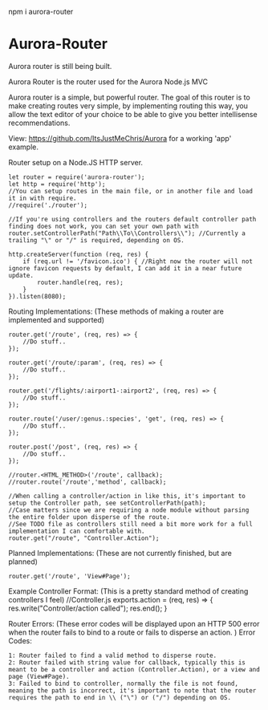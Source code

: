 npm i aurora-router

# Aurora-Router
Aurora router is still being built. 

Aurora Router is the router used for the Aurora Node.js MVC

Aurora router is a simple, but powerful router. The goal of this router is to make creating routes very simple, by implementing routing this way, you allow the text editor of your choice to be able to give you better intellisense recommendations. 

View: https://github.com/ItsJustMeChris/Aurora for a working 'app' example. 

Router setup on a Node.JS HTTP server. 

    let router = require('aurora-router');
    let http = require('http');
    //You can setup routes in the main file, or in another file and load it in with require. 
    //require('./router');
    
    //If you're using controllers and the routers default controller path finding does not work, you can set your own path with
    router.setControllerPath("Path\\To\\Controllers\\"); //Currently a trailing "\" or "/" is required, depending on OS. 

    http.createServer(function (req, res) {
        if (req.url != '/favicon.ico') { //Right now the router will not ignore favicon requests by default, I can add it in a near future update.  
            router.handle(req, res);
        }
    }).listen(8080);

Routing Implementations:
(These methods of making a router are implemented and supported)

    router.get('/route', (req, res) => {
        //Do stuff..
    });
    
    router.get('/route/:param', (req, res) => {
        //Do stuff..
    });
    
    router.get('/flights/:airport1-:airport2', (req, res) => {
        //Do stuff..
    });
    
    router.route('/user/:genus.:species', 'get', (req, res) => {
        //Do stuff..
    });
    
    router.post('/post', (req, res) => {
        //Do stuff..
    });
    
    //router.<HTML_METHOD>('/route', callback);
    //router.route('/route','method', callback);

    //When calling a controller/action in like this, it's important to setup the Controller path, see setControllerPath(path); 
    //Case matters since we are requiring a node module without parsing the entire folder upon disperse of the route. 
    //See TODO file as controllers still need a bit more work for a full implementation I can comfortable with. 
    router.get("/route", "Controller.Action");

Planned Implementations:
(These are not currently finished, but are planned)

    router.get('/route', 'View#Page');

Example Controller Format:
(This is a pretty standard method of creating controllers I feel)
    //Controller.js
    exports.action = (req, res) => {
        res.write("Controller/action called");
        res.end();
    }

Router Errors:
(These error codes will be displayed upon an HTTP 500 error when the router fails to bind to a route or fails to disperse an action. )
    Error Codes:

    1: Router failed to find a valid method to disperse route.  
    2: Router failed with string value for callback, typically this is meant to be a controller and action (Controller.Action), or a view and page (View#Page).  
    3: Failed to bind to controller, normally the file is not found, meaning the path is incorrect, it's important to note that the router requires the path to end in \\ ("\") or ("/") depending on OS. 